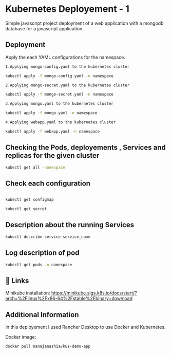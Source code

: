
# Kubernetes Deployement - 1

Simple javascript project deployment of a web application with a mongodb database for a javascript application.




## Deployment

Apply the each YAML configurations for the namespace.
```bash
1.Applying mongo-config.yaml to the kubernetes cluster

kubectl apply -f mongo-config.yaml -n namespace  
```

```bash
2.Applying mongo-secret.yaml to the kubernetes cluster

kubectl apply -f mongo-secret.yaml -n namespace  
```

```bash
3.Applying mongo.yaml to the kubernetes cluster

kubectl apply -f mongo.yaml -n namespace  
```

```bash
4.Applying webapp.yaml to the kubernetes cluster

kubectl apply -f webapp.yaml -n namespace  

```

## Checking the Pods, deployements , Services and replicas for the given cluster

```bash
kubectl get all -namespace  
```

## Check each configuration
```bash

kubectl get configmap
```

```bash
kubectl get secret
```

## Description about the running Services
```bash
kubectl describe service service_name
```

## Log description of pod
```bash
kubectl get pods -n namespace
```





## 🔗 Links
Minikube installation: https://minikube.sigs.k8s.io/docs/start/?arch=%2Flinux%2Fx86-64%2Fstable%2Fbinary+download



## Additional Information

In this deployement I used Rancher Desktop to use Docker and Kubernetes.

Docker image:

```bash
docker pull nanajanashia/k8s-demo-app
```
